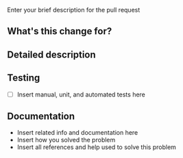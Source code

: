 Enter your brief description for the pull request

## What's this change for?


## Detailed description


## Testing
- [ ] Insert manual, unit, and automated tests here

## Documentation
- Insert related info and documentation here
- Insert how you solved the problem
- Insert all references and help used to solve this problem
